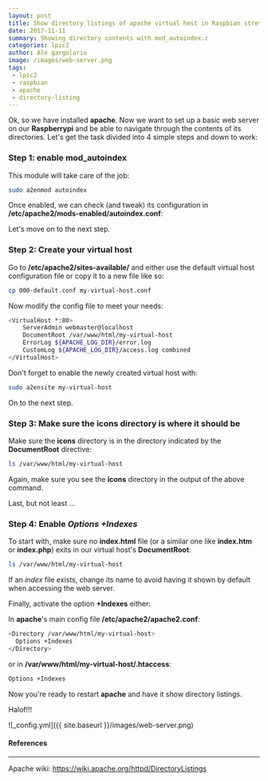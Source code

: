 ```yaml
---
layout: post
title: Show directory listings of apache virtual host in Raspbian stretch
date: 2017-11-11
summary: Showing directory contents with mod_autoindex.c
categories: lpic2
author: Ale gargolario
image: /images/web-server.png
tags:
 - lpic2
 - raspbian
 - apache
 - directory-listing
---
```


Ok, so we have installed **apache**. Now we want to set up a basic web server on our **Raspberrypi** and be able
to navigate through the contents of its directories. Let's get the task divided into 4 simple steps and down to work:

### Step 1: enable mod_autoindex

This module will take care of the job:

``` bash
sudo a2enmod autoindex
```
Once enabled, we can check (and tweak) its configuration in **/etc/apache2/mods-enabled/autoindex.conf**:

Let's move on to the next step.

### Step 2: Create your virtual host 

Go to **/etc/apache2/sites-available/** and either use the default virtual host configuration file or copy it to a new file like so:


``` bash
cp 000-default.conf my-virtual-host.conf
```
Now modify the config file to meet your needs:


``` bash
<VirtualHost *:80>
    ServerAdmin webmaster@localhost
    DocumentRoot /var/www/html/my-virtual-host
    ErrorLog ${APACHE_LOG_DIR}/error.log
    CustomLog ${APACHE_LOG_DIR}/access.log combined
</VirtualHost>

```
Don't forget to enable the newly created virtual host with:

``` bash
sudo a2ensite my-virtual-host
```

On to the next step.

### Step 3: Make sure the icons directory is where it should be

Make sure the **icons** directory is in the directory indicated by the **DocumentRoot** directive:

``` bash
ls /var/www/html/my-virtual-host
```
Again, make sure you see the **icons** directory in the output of the above command.

Last, but not least ...


### Step 4: Enable *Options +Indexes* 

To start with, make sure no **index.html** file (or a similar one like **index.htm** or **index.php**) exits in our virtual host's **DocumentRoot**:

``` bash
ls /var/www/html/my-virtual-host
```
If an *index* file exists, change its name to avoid having it shown by default when accessing the web server.

Finally, activate the option **+Indexes** either:

In **apache**'s main config file **/etc/apache2/apache2.conf**:

``` bash
<Directory /var/www/html/my-virtual-host>
  Options +Indexes
</Directory>
```

or in **/var/www/html/my-virtual-host/.htaccess**:

``` bash
Options +Indexes
```

Now you're ready to restart **apache** and have it show directory listings.

Halof!!!

![_config.yml]({{ site.baseurl }}/images/web-server.png)

#### References
*** 

 Apache wiki: <https://wiki.apache.org/httpd/DirectoryListings>

